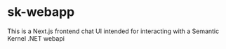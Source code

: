 # sk-webapp
This is a Next.js frontend chat UI intended for interacting with a Semantic Kernel .NET webapi  
